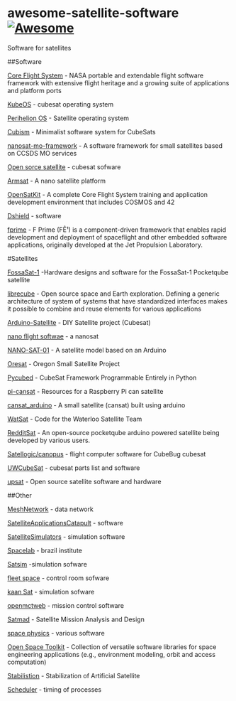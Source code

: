# awesome-satellite-software [![Awesome](https://awesome.re/badge.svg)](https://awesome.re)
Software for satellites

##Software

[Core Flight System](https://github.com/nasa/cfs) - NASA portable and extendable flight software framework with extensive flight heritage and a growing suite of applications and platform ports

[KubeOS](https://github.com/Cube-OS/cubeOS) - cubesat operating system

[Perihelion OS](https://github.com/Immortalin/Perihelion_OS) - Satellite operating system

[Cubism](https://github.com/Cubium/Cubium) - Minimalist software system for CubeSats 



[nanosat-mo-framework](https://github.com/esa/nanosat-mo-framework) - A software framework for small satellites based on CCSDS MO services

[Open sorce satellite](https://github.com/opensatelliteproject) - cubesat sofware

[Armsat](https://github.com/solderneer/ARMsat) - A nano satellite platform

[OpenSatKit](https://github.com/OpenSatKit/OpenSatKit) -  A complete Core Flight System training and application development environment that includes COSMOS and 42

[Dshield](https://github.com/dshield-proj) - software

[fprime](https://github.com/nasa/fprime) -  F Prime (FÊ¹) is a component-driven framework that enables rapid development and deployment of spaceflight and other embedded software applications, originally developed at the Jet Propulsion Laboratory.

#Satellites

[FossaSat-1](https://github.com/Bambofy/FossaSat-1) -Hardware designs and software for the FossaSat-1 Pocketqube satellite

[librecube](https://librecube.org/) - Open source space and Earth exploration. Defining a generic architecture of system of systems that have standardized interfaces makes it possible to combine and reuse elements for various applications

[Arduino-Satellite](https://github.com/MKme/Arduino-Satellite) - DIY Satellite project (Cubesat)

[nano flight softwae](https://github.com/TJREVERB/pfs) - a nanosat

[NANO-SAT-01](https://github.com/louis-e/NANO-SAT-01) - A satellite model based on an Arduino

[Oresat](https://github.com/oresat) - Oregon Small Satellite Project

[Pycubed](https://github.com/pycubed) - CubeSat Framework Programmable Entirely in Python

[pi-cansat](https://github.com/accurrently/pi-cansat) - Resources for a Raspberry Pi can satellite

[cansat_arduino](https://github.com/Harishmmhari/cansat_arduino) - A small satellite (cansat) built using arduino

[WatSat](https://github.com/ManrajT/WatSat) - Code for the Waterloo Satellite Team

[RedditSat](https://github.com/gitter-badger/RedditSat) - An open-source pocketqube arduino powered satellite being developed by various users.

[Satellogic/canopus](https://github.com/satellogic/canopus) - flight computer software for CubeBug cubesat

[UWCubeSat](https://github.com/UWCubeSat) - cubesat parts list and software

[upsat](https://upsat.gr/) - Open source satellite software and hardware

##Other

[MeshNetwork](https://github.com/nasa/meshNetwork) - data network 

[SatelliteApplicationsCatapult](https://github.com/orgs/SatelliteApplicationsCatapult) - software 

[SatelliteSimulators](https://github.com/SatelliteSimulators) - simulation software

[Spacelab](https://github.com/spacelab-ufsc) - brazil institute

[Satsim](https://github.com/tlrobinson/satsim) -simulation sofware

[fleet space](https://github.com/fleetspace) - control room sofware

[kaan Sat](https://github.com/Kaan-Sat) - simulation sofware

[openmctweb](https://github.com/nasa/openmctweb) - mission control software

[Satmad](https://github.com/egemenimre) - Satellite Mission Analysis and Design

[space physics](https://github.com/space-physics) - various software

[Open Space Toolkit](https://github.com/open-space-collective/open-space-toolkit) - Collection of versatile software libraries for space engineering applications (e.g., environment modeling, orbit and access computation)

[Stabilistion](https://github.com/Walid-khaled/Stabilization-of-Artificial-Satellite) - Stabilization of Artificial Satellite

[Scheduler](https://github.com/andreanardin/OGNSS_scheduler) - timing of processes
